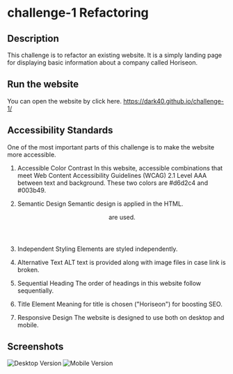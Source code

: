 # challenge-1 Refactoring

## Description

This challenge is to refactor an existing website. It is a simply landing page for displaying basic information about a company called Horiseon. 


## Run the website

You can open the website by click here. https://dark40.github.io/challenge-1/

## Accessibility Standards
One of the most important parts of this challenge is to make the website more accessible. 

1. Accessible Color Contrast
In this website, accessible combinations that meet Web Content Accessibility Guidelines (WCAG) 2.1 Level AAA between text and background. These two colors are #d6d2c4 and #003b49. 

2. Semantic Design
Semantic design is applied in the HTML. <header><nav><section><footer> are used. 

3. Independent Styling
Elements are styled independently. 

4. Alternative Text
ALT text is provided along with image files in case link is broken. 

5. Sequential Heading
The order of headings in this website follow sequentially.

6. Title Element
Meaning for title is chosen ("Horiseon") for boosting SEO. 

7. Responsive Design
The website is designed to use both on desktop and mobile. 

## Screenshots
![Desktop Version](/challenge-1/assets/images/Desktop-Horiseon.png)
![Mobile Version](/challenge-1/assets/images/Mobile-Horiseon.png)
